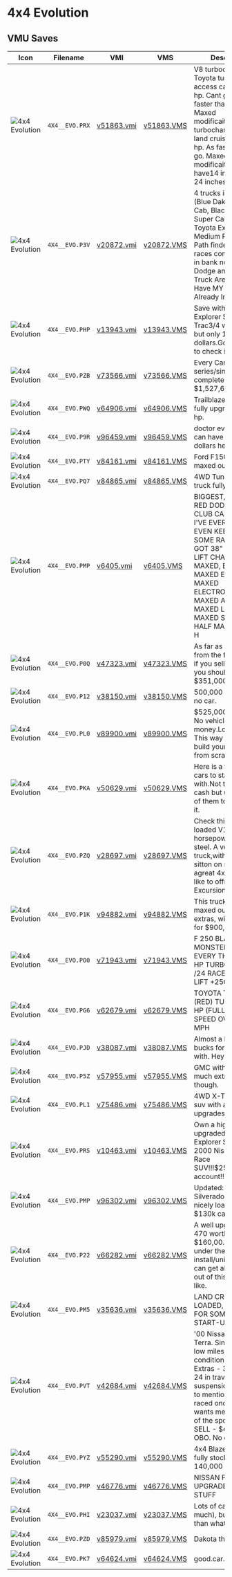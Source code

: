 # 4x4 Evolution

## VMU Saves

| Icon | Filename | VMI | VMS | Description |
|------|----------|-----|-----|-------------|
| ![4x4 Evolution](../icons/4X4__EVO.PRX.GIF) | `4X4__EVO.PRX` | [v51863.vmi](v51863.vmi) | [v51863.VMS](v51863.VMS) | V8 turbocharged Toyota tundra ltd access cab 4wd.490 hp. Cant get any faster than it is. Maxed modificaition.V8 turbocharged Toyota land cruiser 4wd.460 hp. As fast as it will go. Maxed modificaition. Both have14 inch lift and 24 inches of trav
| ![4x4 Evolution](../icons/4X4__EVO.P3V.GIF) | `4X4__EVO.P3V` | [v20872.vmi](v20872.vmi) | [v20872.VMS](v20872.VMS) | 4 trucks in garage (Blue Dakota Club Cab, Black F-250 XL Super Cab, Black Toyota Ext. Cab V6, Medium Red Nissan Path finder XE). All races completed $67 in bank not much. Dodge and Ford Truck Are Maxed And Have MY Little Secret Already Installe
| ![4x4 Evolution](../icons/4X4__EVO.PHP.GIF) | `4X4__EVO.PHP` | [v13943.vmi](v13943.vmi) | [v13943.VMS](v13943.VMS) | Save with a '00 Ford Explorer Sport Trac3/4 way loaded, but only 1,200 dollars.Go to Garage to check it out! 
| ![4x4 Evolution](../icons/4X4__EVO.PZB.GIF) | `4X4__EVO.PZB` | [v73566.vmi](v73566.vmi) | [v73566.VMS](v73566.VMS) | Every Career Race series/single races complete.  $1,527,640 CASH! 
| ![4x4 Evolution](../icons/4X4__EVO.PWQ.GIF) | `4X4__EVO.PWQ` | [v64906.vmi](v64906.vmi) | [v64906.VMS](v64906.VMS) | Trailblazer race truck fully upgraded. 1250 hp. 
| ![4x4 Evolution](../icons/4X4__EVO.P9R.GIF) | `4X4__EVO.P9R` | [v96459.vmi](v96459.vmi) | [v96459.VMS](v96459.VMS) | doctor evil says you can have 1.2 million dollars he he he>:) 
| ![4x4 Evolution](../icons/4X4__EVO.PTY.GIF) | `4X4__EVO.PTY` | [v84161.vmi](v84161.vmi) | [v84161.VMS](v84161.VMS) | Ford F150 race truck maxed out! 
| ![4x4 Evolution](../icons/4X4__EVO.PQ7.GIF) | `4X4__EVO.PQ7` | [v84865.vmi](v84865.vmi) | [v84865.VMS](v84865.VMS) | 4WD Tundra race truck fully upgraded. 
| ![4x4 Evolution](../icons/4X4__EVO.PMP.GIF) | `4X4__EVO.PMP` | [v6405.vmi](v6405.vmi) | [v6405.VMS](v6405.VMS) | BIGGEST, BADDEST RED DODGE DAKOTA CLUB CAB 2WD/4WD I'VE EVER MADE CAN EVEN KEEP UP WITH SOME RACE TRUCKS GOT 38" TIRES 14" LIFT CHASSIS MAXED, BRAKES MAXED ENEGINE MAXED ELECTRONICS MAXED APPERANCE MAXED LIGHTS MAXED SUPINSION HALF MAXED TIRES H
| ![4x4 Evolution](../icons/4X4__EVO.P0Q.GIF) | `4X4__EVO.P0Q` | [v47323.vmi](v47323.vmi) | [v47323.VMS](v47323.VMS) | As far as i can tell from the file location, if you sell all the cars, you should have $351,000. 
| ![4x4 Evolution](../icons/4X4__EVO.P12.GIF) | `4X4__EVO.P12` | [v38150.vmi](v38150.vmi) | [v38150.VMS](v38150.VMS) | 500,000 in cash but no car. 
| ![4x4 Evolution](../icons/4X4__EVO.PL0.GIF) | `4X4__EVO.PL0` | [v89900.vmi](v89900.vmi) | [v89900.VMS](v89900.VMS) | $525,000 +  dollars.  No vehicle,  just money.Lots o cash.  This way you can just build your owntruck from scratch 
| ![4x4 Evolution](../icons/4X4__EVO.PKA.GIF) | `4X4__EVO.PKA` | [v50629.vmi](v50629.vmi) | [v50629.VMS](v50629.VMS) | Here is a few good cars to start out with.Not that much cash but u can sell all of them to get alot of it. 
| ![4x4 Evolution](../icons/4X4__EVO.PZQ.GIF) | `4X4__EVO.PZQ` | [v28697.vmi](v28697.vmi) | [v28697.VMS](v28697.VMS) | Check this fully loaded V10 615 horsepower peice of steel.  A very well kept truck,with a 12 in lift sitton on some 38's agreat 4x toy if you like to offroad.  Ford Excursion 
| ![4x4 Evolution](../icons/4X4__EVO.P1K.GIF) | `4X4__EVO.P1K` | [v94882.vmi](v94882.vmi) | [v94882.VMS](v94882.VMS) | This truck is fast fully maxed out tons of extras, will sacrafice for $900,000. 
| ![4x4 Evolution](../icons/4X4__EVO.PO0.GIF) | `4X4__EVO.PO0` | [v71943.vmi](v71943.vmi) | [v71943.VMS](v71943.VMS) | F 250 BLACK MONSTER FULL ON EVERY THING! 620 HP TURBO /38 TIRES /24 RACE susp./ 14 LIFT +2500$$$ 
| ![4x4 Evolution](../icons/4X4__EVO.PG6.GIF) | `4X4__EVO.PG6` | [v62679.vmi](v62679.vmi) | [v62679.VMS](v62679.VMS) | TOYOTA TACOMA (RED) TURBO V6 380 HP (FULL) TOP SPEED OVER 140 MPH 
| ![4x4 Evolution](../icons/4X4__EVO.PJD.GIF) | `4X4__EVO.PJD` | [v38087.vmi](v38087.vmi) | [v38087.VMS](v38087.VMS) | Almost a half a million bucks for you to build with. Hey its a start. 
| ![4x4 Evolution](../icons/4X4__EVO.P5Z.GIF) | `4X4__EVO.P5Z` | [v57955.vmi](v57955.vmi) | [v57955.VMS](v57955.VMS) | GMC with it all! Not much extra cash though. 
| ![4x4 Evolution](../icons/4X4__EVO.PL1.GIF) | `4X4__EVO.PL1` | [v75486.vmi](v75486.vmi) | [v75486.VMS](v75486.VMS) | 4WD X-Terra race suv with all the upgrades. 
| ![4x4 Evolution](../icons/4X4__EVO.PRS.GIF) | `4X4__EVO.PRS` | [v10463.vmi](v10463.vmi) | [v10463.VMS](v10463.VMS) | Own a highly upgraded 2001 Ford Explorer Sport & 2000 Nissan Xterra Race SUV!!!$250,000+ in account!!!!!!! 
| ![4x4 Evolution](../icons/4X4__EVO.PMP.GIF) | `4X4__EVO.PMP` | [v96302.vmi](v96302.vmi) | [v96302.VMS](v96302.VMS) | Updated: Mike's Blue Silverado LT Ext nicely loaded plus $130k cash. 
| ![4x4 Evolution](../icons/4X4__EVO.P22.GIF) | `4X4__EVO.P22` | [v66282.vmi](v66282.vmi) | [v66282.VMS](v66282.VMS) | A well upgraded Lx 470 worth more than $160,00. If you look under the install/uninstall you can get almost 500hp out of this. Hope you like. 
| ![4x4 Evolution](../icons/4X4__EVO.PM5.GIF) | `4X4__EVO.PM5` | [v35636.vmi](v35636.vmi) | [v35636.VMS](v35636.VMS) | LAND CRUISER, LOADED, CAN SELL FOR SOME GOOD START-UP CASH 
| ![4x4 Evolution](../icons/4X4__EVO.PVT.GIF) | `4X4__EVO.PVT` | [v42684.vmi](v42684.vmi) | [v42684.VMS](v42684.VMS) | '00 Nissan Race X-Terra.  Single owner, low miles, mint condition. Lots of Extras - 38in. tires, 24 in travel suspension, too many to mention... Only raced once and wife wants me to get out of the sport.  MUST SELL - $400,000 OBO. No calls afte
| ![4x4 Evolution](../icons/4X4__EVO.PYZ.GIF) | `4X4__EVO.PYZ` | [v55290.vmi](v55290.vmi) | [v55290.VMS](v55290.VMS) | 4x4 Blazer almost fully stock. Worth 140,000 
| ![4x4 Evolution](../icons/4X4__EVO.PMP.GIF) | `4X4__EVO.PMP` | [v46776.vmi](v46776.vmi) | [v46776.VMS](v46776.VMS) | NISSAN PATHFINDER UPGRADED COOL STUFF 
| ![4x4 Evolution](../icons/4X4__EVO.PHI.GIF) | `4X4__EVO.PHI` | [v23037.vmi](v23037.vmi) | [v23037.VMS](v23037.VMS) | Lots of cash (not much), but its better than whats here. 
| ![4x4 Evolution](../icons/4X4__EVO.PZD.GIF) | `4X4__EVO.PZD` | [v85979.vmi](v85979.vmi) | [v85979.VMS](v85979.VMS) | Dakota that has it all 
| ![4x4 Evolution](../icons/4X4__EVO.PK7.GIF) | `4X4__EVO.PK7` | [v64624.vmi](v64624.vmi) | [v64624.VMS](v64624.VMS) | good.car.4x4evo.rord. 
